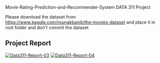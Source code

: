 Movie-Rating-Prediction-and-Recommender-System
DATA 311 Project

Please download the dataset from https://www.kaggle.com/rounakbanik/the-movies-dataset and place it in root folder and don't commit the dataset

## Project Report

<a href="https://ibb.co/L9YBMCS"><img src="https://i.ibb.co/3S4Vw01/Data311-Report-03.png" alt="Data311-Report-03" border="0"></a>
<a href="https://ibb.co/DKWsswJ"><img src="https://i.ibb.co/dKM11kT/Data311-Report-04.png" alt="Data311-Report-04" border="0"></a>
